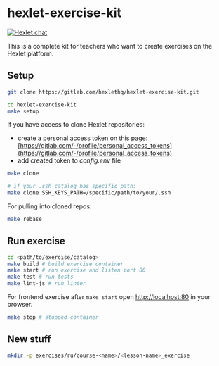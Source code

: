 # hexlet-exercise-kit

[![Hexlet chat](http://slack-ru.hexlet.io/badge.svg)](http://slack-ru.hexlet.io)

This is a complete kit for teachers who want to create exercises on the Hexlet platform.

## Setup

```sh
git clone https://gitlab.com/hexlethq/hexlet-exercise-kit.git

cd hexlet-exercise-kit
make setup
```

If you have access to clone Hexlet repositories:

* create a personal access token on this page: [https://gitlab.com/-/profile/personal_access_tokens](https://gitlab.com/-/profile/personal_access_tokens)
* add created token to *config.env* file

```sh
make clone

# if your .ssh catalog has specific path:
make clone SSH_KEYS_PATH=/specific/path/to/your/.ssh 
```

For pulling into cloned repos:

```sh
make rebase
```

## Run exercise

```sh
cd <path/to/exercise/catalog>
make build # build exercise container
make start # run exercise and listen port 80
make test # run tests
make lint-js # run linter
```

For frontend exercise after `make start` open [http://localhost:80](http://localhost:80) in your browser.

```sh
make stop # stopped container
```

## New stuff

```sh
mkdir -p exercises/ru/course-<name>/<lesson-name>_exercise
```
